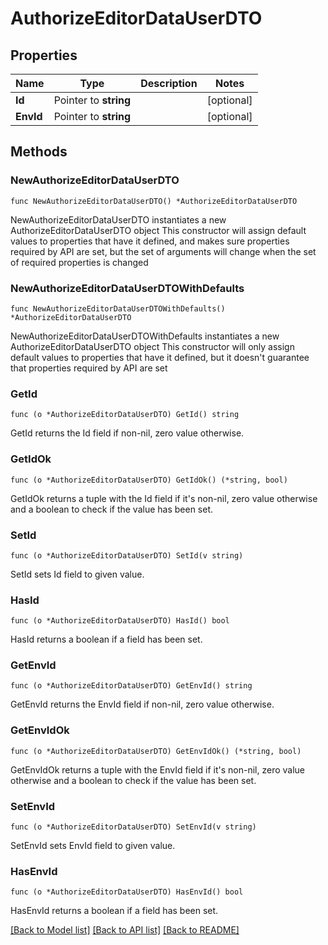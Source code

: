 # AuthorizeEditorDataUserDTO

## Properties

Name | Type | Description | Notes
------------ | ------------- | ------------- | -------------
**Id** | Pointer to **string** |  | [optional] 
**EnvId** | Pointer to **string** |  | [optional] 

## Methods

### NewAuthorizeEditorDataUserDTO

`func NewAuthorizeEditorDataUserDTO() *AuthorizeEditorDataUserDTO`

NewAuthorizeEditorDataUserDTO instantiates a new AuthorizeEditorDataUserDTO object
This constructor will assign default values to properties that have it defined,
and makes sure properties required by API are set, but the set of arguments
will change when the set of required properties is changed

### NewAuthorizeEditorDataUserDTOWithDefaults

`func NewAuthorizeEditorDataUserDTOWithDefaults() *AuthorizeEditorDataUserDTO`

NewAuthorizeEditorDataUserDTOWithDefaults instantiates a new AuthorizeEditorDataUserDTO object
This constructor will only assign default values to properties that have it defined,
but it doesn't guarantee that properties required by API are set

### GetId

`func (o *AuthorizeEditorDataUserDTO) GetId() string`

GetId returns the Id field if non-nil, zero value otherwise.

### GetIdOk

`func (o *AuthorizeEditorDataUserDTO) GetIdOk() (*string, bool)`

GetIdOk returns a tuple with the Id field if it's non-nil, zero value otherwise
and a boolean to check if the value has been set.

### SetId

`func (o *AuthorizeEditorDataUserDTO) SetId(v string)`

SetId sets Id field to given value.

### HasId

`func (o *AuthorizeEditorDataUserDTO) HasId() bool`

HasId returns a boolean if a field has been set.

### GetEnvId

`func (o *AuthorizeEditorDataUserDTO) GetEnvId() string`

GetEnvId returns the EnvId field if non-nil, zero value otherwise.

### GetEnvIdOk

`func (o *AuthorizeEditorDataUserDTO) GetEnvIdOk() (*string, bool)`

GetEnvIdOk returns a tuple with the EnvId field if it's non-nil, zero value otherwise
and a boolean to check if the value has been set.

### SetEnvId

`func (o *AuthorizeEditorDataUserDTO) SetEnvId(v string)`

SetEnvId sets EnvId field to given value.

### HasEnvId

`func (o *AuthorizeEditorDataUserDTO) HasEnvId() bool`

HasEnvId returns a boolean if a field has been set.


[[Back to Model list]](../README.md#documentation-for-models) [[Back to API list]](../README.md#documentation-for-api-endpoints) [[Back to README]](../README.md)


